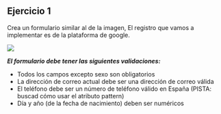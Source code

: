 ## Ejercicio 1

Crea un formulario similar al de la imagen, El registro que vamos a implementar es de la plataforma de google.

![](https://gblobscdn.gitbook.com/assets%2F-M3viXZWP0HDFStrjFdc%2F-M3w1Le66yMmSELbbRsy%2F-M3w2AST3z3cYVJbqc2V%2Fimage.png?alt=media&token=dad44c77-f8d3-426c-a41a-f6043b8c97c6)

***El formulario debe tener las siguientes validaciones:***
- Todos los campos excepto sexo son obligatorios
- La dirección de correo actual debe ser una dirección de correo válida
- El teléfono debe ser un número de teléfono válido en España (PISTA: buscad cómo usar el atributo pattern)
- Día y año (de la fecha de nacimiento) deben ser numéricos

